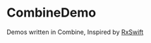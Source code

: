 # CombineDemo
Demos written in Combine, Inspired by [RxSwift](https://github.com/ReactiveX/RxSwift)
